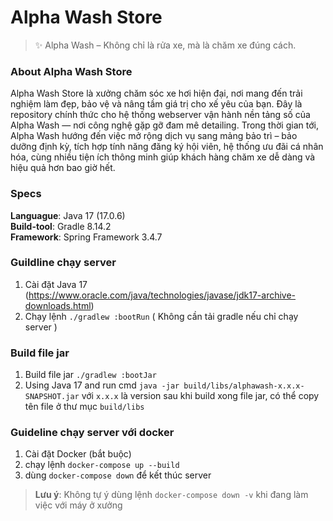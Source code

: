 # Alpha Wash Store
> ✨ Alpha Wash – Không chỉ là rửa xe, mà là chăm xe đúng cách.

### About Alpha Wash Store
Alpha Wash Store là xưởng chăm sóc xe hơi hiện đại, nơi mang đến trải nghiệm làm đẹp, bảo vệ và nâng tầm giá trị cho xế yêu của bạn.
Đây là repository chính thức cho hệ thống webserver vận hành nền tảng số của Alpha Wash — nơi công nghệ gặp gỡ đam mê detailing.
Trong thời gian tới, Alpha Wash hướng đến việc mở rộng dịch vụ sang mảng bảo trì – bảo dưỡng định kỳ, tích hợp tính năng đăng ký hội viên, hệ thống ưu đãi cá nhân hóa, cùng nhiều tiện ích thông minh giúp khách hàng chăm xe dễ dàng và hiệu quả hơn bao giờ hết.

### Specs

**Languague**:  Java 17 (17.0.6)\
**Build-tool**: Gradle 8.14.2\
**Framework**:  Spring Framework 3.4.7

### Guildline chạy server

1. Cài đặt Java 17 (https://www.oracle.com/java/technologies/javase/jdk17-archive-downloads.html)
2. Chạy lệnh `./gradlew :bootRun` ( Không cần tải gradle nếu chỉ chạy server )

### Build file jar
1. Build file jar `./gradlew :bootJar`
2. Using Java 17 and run cmd `java -jar build/libs/alphawash-x.x.x-SNAPSHOT.jar` với `x.x.x` là version sau khi build xong file jar, có thể copy tên file ở thư mục `build/libs`

### Guideline chạy server với docker
1. Cài đặt Docker (bắt buộc)
2. chạy lệnh `docker-compose up --build`
3. dùng `docker-compose down` để kết thúc server
> **Lưu ý**: Không tự ý dùng lệnh `docker-compose down -v` khi đang làm việc với máy ở xưởng
